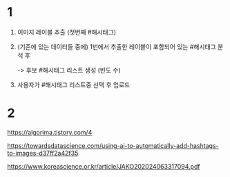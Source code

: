 # 1

1. 이미지 레이블 추출 (첫번째 #해시태그)

2. (기존에 있는 데이터들 중에) 1번에서 추출한 레이블이 포함되어 있는 #해시태그 분석 후

    -> 후보 #해시태그 리스트 생성 (빈도 수)

3. 사용자가 #해시태그 리스트중 선택 후 업로드

 

# 2


https://algorima.tistory.com/4

https://towardsdatascience.com/using-ai-to-automatically-add-hashtags-to-images-d37ff2a42f35

https://www.koreascience.or.kr/article/JAKO202024063317094.pdf
